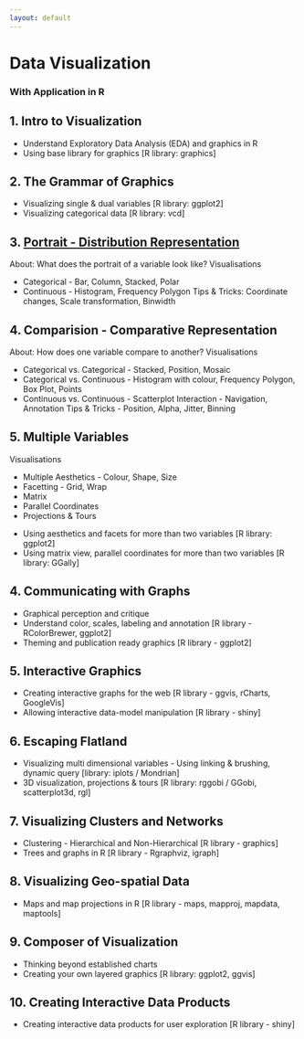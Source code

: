 ```yaml
---
layout: default
---
```


# Data Visualization

### With Application in R

## 1. Intro to Visualization
- Understand Exploratory Data Analysis (EDA) and graphics in R
- Using base library for graphics [R library: graphics]

## 2. The Grammar of Graphics
- Visualizing single & dual variables [R library: ggplot2]
- Visualizing categorical data [R library: vcd]

## 3. [Portrait - Distribution Representation](/portrait)
About: What does the portrait of a variable look like?
Visualisations
* Categorical - Bar, Column, Stacked, Polar
* Continuous - Histogram, Frequency Polygon
Tips & Tricks: Coordinate changes, Scale transformation, Binwidth

## 4. Comparision - Comparative Representation
About: How does one variable compare to another?
Visualisations
* Categorical vs. Categorical - Stacked, Position, Mosaic
* Categorical vs. Continuous - Histogram with colour, Frequency Polygon, Box Plot, Points
* Continuous vs. Continuous - Scatterplot
Interaction - Navigation, Annotation
Tips & Tricks - Position, Alpha, Jitter, Binning

## 5. Multiple Variables
Visualisations
* Multiple Aesthetics - Colour, Shape, Size
* Facetting - Grid, Wrap
* Matrix
* Parallel Coordinates
* Projections & Tours
- Using aesthetics and facets for more than two variables [R library: ggplot2]
- Using matrix view, parallel coordinates for more than two variables [R library: GGally]

## 4. Communicating with Graphs
- Graphical perception and critique
- Understand color, scales, labeling and annotation [R library - RColorBrewer, ggplot2]
- Theming and publication ready graphics [R library - ggplot2]

## 5. Interactive Graphics
- Creating interactive graphs for the web [R library - ggvis, rCharts, GoogleVis]
- Allowing interactive data-model manipulation [R library - shiny]

## 6. Escaping Flatland
- Visualizing multi dimensional variables - Using linking & brushing, dynamic query [library: iplots / Mondrian]
- 3D visualization, projections & tours  [R library: rggobi / GGobi, scatterplot3d, rgl]

## 7. Visualizing Clusters and Networks
- Clustering - Hierarchical and Non-Hierarchical [R library - graphics]
- Trees and graphs in R [R library - Rgraphviz, igraph]

## 8. Visualizing Geo-spatial Data
- Maps and map projections in R [R library - maps, mapproj, mapdata, maptools]

## 9. Composer of Visualization
- Thinking beyond established charts
- Creating your own layered graphics [R library: ggplot2, ggvis]

## 10. Creating Interactive Data Products
- Creating interactive data products for user exploration [R library - shiny]
